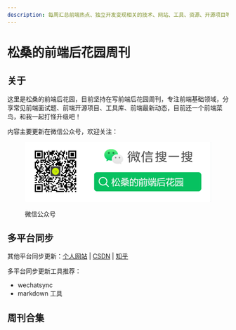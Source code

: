 ```yaml
---
description: 每周汇总前端热点、独立开发变现相关的技术、网站、工具、资源、开源项目等。
---
```


# 松桑的前端后花园周刊

## 关于

这里是松桑的前端后花园，目前坚持在写前端后花园周刊，专注前端基础领域，分享常见前端面试题、前端开源项目、工具库、前端最新动态，目前还一个前端菜鸟，和我一起打怪升级吧！

内容主要更新在微信公众号，欢迎关注：

<figure><img src=".gitbook/assets/Snipaste_2024-03-02_17-20-29.png" alt=""><figcaption><p>微信公众号</p></figcaption></figure>

## 多平台同步

其他平台同步更新：[个人网站](https://works.songbenblog.com/feweekly) | [CSDN](https://blog.csdn.net/weixin\_43303603?spm=1010.2135.3001.5343) | [知乎](https://www.zhihu.com/people/zhang-song-88-58-79/posts)&#x20;

多平台同步更新工具推荐：

* wechatsync
* markdown 工具

## 周刊合集
